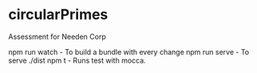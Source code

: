 # circularPrimes
Assessment for Needen Corp

npm run watch - To build a bundle with every change
npm run serve - To serve ./dist
npm t - Runs test with mocca.